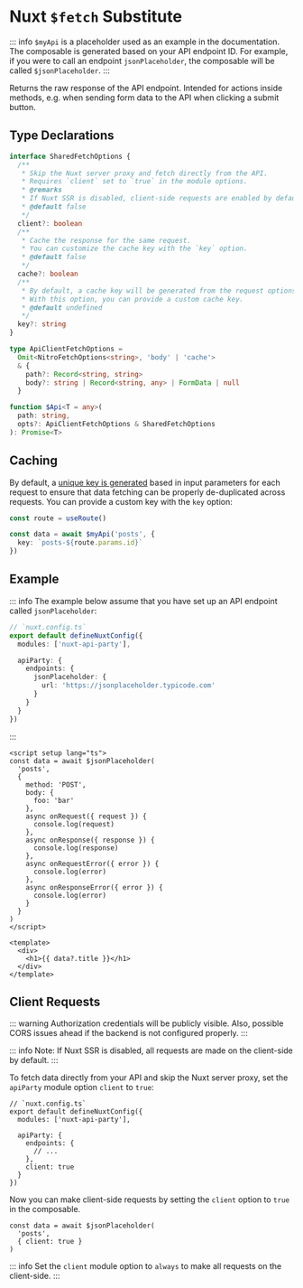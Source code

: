 # Nuxt `$fetch` Substitute

::: info
`$myApi` is a placeholder used as an example in the documentation. The composable is generated based on your API endpoint ID. For example, if you were to call an endpoint `jsonPlaceholder`, the composable will be called `$jsonPlaceholder`.
:::

Returns the raw response of the API endpoint. Intended for actions inside methods, e.g. when sending form data to the API when clicking a submit button.

## Type Declarations

```ts
interface SharedFetchOptions {
  /**
   * Skip the Nuxt server proxy and fetch directly from the API.
   * Requires `client` set to `true` in the module options.
   * @remarks
   * If Nuxt SSR is disabled, client-side requests are enabled by default.
   * @default false
   */
  client?: boolean
  /**
   * Cache the response for the same request.
   * You can customize the cache key with the `key` option.
   * @default false
   */
  cache?: boolean
  /**
   * By default, a cache key will be generated from the request options.
   * With this option, you can provide a custom cache key.
   * @default undefined
   */
  key?: string
}

type ApiClientFetchOptions =
  Omit<NitroFetchOptions<string>, 'body' | 'cache'>
  & {
    path?: Record<string, string>
    body?: string | Record<string, any> | FormData | null
  }

function $Api<T = any>(
  path: string,
  opts?: ApiClientFetchOptions & SharedFetchOptions
): Promise<T>
```

## Caching

By default, a [unique key is generated](/guide/caching) based in input parameters for each request to ensure that data fetching can be properly de-duplicated across requests. You can provide a custom key with the `key` option:

```ts
const route = useRoute()

const data = await $myApi('posts', {
  key: `posts-${route.params.id}`
})
```

## Example

::: info
The example below assume that you have set up an API endpoint called `jsonPlaceholder`:

```ts
// `nuxt.config.ts`
export default defineNuxtConfig({
  modules: ['nuxt-api-party'],

  apiParty: {
    endpoints: {
      jsonPlaceholder: {
        url: 'https://jsonplaceholder.typicode.com'
      }
    }
  }
})
```

:::

```vue
<script setup lang="ts">
const data = await $jsonPlaceholder(
  'posts',
  {
    method: 'POST',
    body: {
      foo: 'bar'
    },
    async onRequest({ request }) {
      console.log(request)
    },
    async onResponse({ response }) {
      console.log(response)
    },
    async onRequestError({ error }) {
      console.log(error)
    },
    async onResponseError({ error }) {
      console.log(error)
    }
  }
)
</script>

<template>
  <div>
    <h1>{{ data?.title }}</h1>
  </div>
</template>
```

## Client Requests

::: warning
Authorization credentials will be publicly visible. Also, possible CORS issues ahead if the backend is not configured properly.
:::

::: info
Note: If Nuxt SSR is disabled, all requests are made on the client-side by default.
:::

To fetch data directly from your API and skip the Nuxt server proxy, set the `apiParty` module option `client` to `true`:

```ts{9}
// `nuxt.config.ts`
export default defineNuxtConfig({
  modules: ['nuxt-api-party'],

  apiParty: {
    endpoints: {
      // ...
    },
    client: true
  }
})
```

Now you can make client-side requests by setting the `client` option to `true` in the composable.

```ts{3}
const data = await $jsonPlaceholder(
  'posts',
  { client: true }
)
```

::: info
Set the `client` module option to `always` to make all requests on the client-side.
:::
